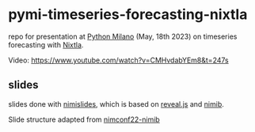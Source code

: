 # pymi-timeseries-forecasting-nixtla

repo for presentation at [Python Milano](https://milano.python.it/)
(May, 18th 2023) on timeseries forecasting with [Nixtla](https://www.nixtla.io/).

Video: https://www.youtube.com/watch?v=CMHvdabYEm8&t=247s

## slides

slides done with [nimislides](https://github.com/HugoGranstrom/nimiSlides),
which is based on [reveal.js](https://revealjs.com/) and [nimib](https://github.com/pietroppeter/nimib/).

Slide structure adapted from [nimconf22-nimib](https://github.com/pietroppeter/nimconf22-nimib/)
